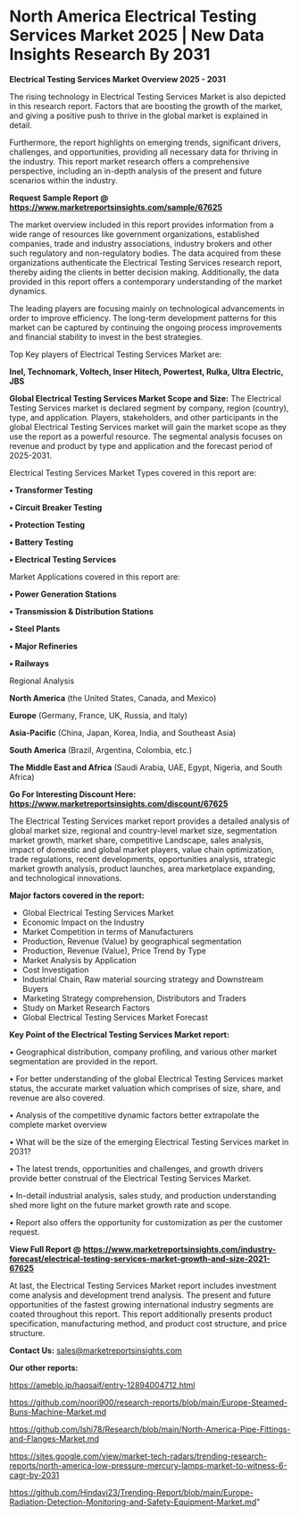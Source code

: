 # North America Electrical Testing Services Market 2025 | New Data Insights Research By 2031

<Strong> Electrical Testing Services Market Overview 2025 - 2031</strong>

The rising technology in Electrical Testing Services Market is also depicted in this research report. Factors that are boosting the growth of the market, and giving a positive push to thrive in the global market is explained in detail.

Furthermore, the report highlights on emerging trends, significant drivers, challenges, and opportunities, providing all necessary data for thriving in the industry. This report market research offers a comprehensive perspective, including an in-depth analysis of the present and future scenarios within the industry.

<strong>Request Sample Report @ <a href=https://www.marketreportsinsights.com/sample/67625>https://www.marketreportsinsights.com/sample/67625</a></strong>

The market overview included in this report provides information from a wide range of resources like government organizations, established companies, trade and industry associations, industry brokers and other such regulatory and non-regulatory bodies. The data acquired from these organizations authenticate the Electrical Testing Services research report, thereby aiding the clients in better decision making. Additionally, the data provided in this report offers a contemporary understanding of the market dynamics.

The leading players are focusing mainly on technological advancements in order to improve efficiency. The long-term development patterns for this market can be captured by continuing the ongoing process improvements and financial stability to invest in the best strategies.

Top Key players of Electrical Testing Services Market are:

<strong>Inel, Technomark, Voltech, Inser Hitech, Powertest, Rulka, Ultra Electric, JBS</strong>

<strong><b>Global Electrical Testing Services Market Scope and Size:</b></strong>
The Electrical Testing Services market is declared segment by company, region (country), type, and application. Players, stakeholders, and other participants in the global Electrical Testing Services market will gain the market scope as they use the report as a powerful resource. The segmental analysis focuses on revenue and product by type and application and the forecast period of 2025-2031.

Electrical Testing Services Market Types covered in this report are:

<strong>• Transformer Testing

• Circuit Breaker Testing

• Protection Testing

• Battery Testing

• Electrical Testing Services</strong>

Market Applications covered in this report are:

<strong>• Power Generation Stations

• Transmission & Distribution Stations

• Steel Plants

• Major Refineries

• Railways</strong> 

Regional Analysis

<strong>North America</strong> (the United States, Canada, and Mexico)

<strong>Europe</strong> (Germany, France, UK, Russia, and Italy)

<strong>Asia-Pacific</strong> (China, Japan, Korea, India, and Southeast Asia)

<strong>South America</strong> (Brazil, Argentina, Colombia, etc.)

<strong>The Middle East and Africa</strong> (Saudi Arabia, UAE, Egypt, Nigeria, and South Africa)

<strong>Go For Interesting Discount Here: <a href=https://www.marketreportsinsights.com/discount/67625>https://www.marketreportsinsights.com/discount/67625</a></strong>

The Electrical Testing Services market report provides a detailed analysis of global market size, regional and country-level market size, segmentation market growth, market share, competitive Landscape, sales analysis, impact of domestic and global market players, value chain optimization, trade regulations, recent developments, opportunities analysis, strategic market growth analysis, product launches, area marketplace expanding, and technological innovations.

<strong><b>Major factors covered in the report:</b></strong>
<ul>
  <li>Global Electrical Testing Services Market </li>
  <li>Economic Impact on the Industry</li>
  <li>Market Competition in terms of Manufacturers</li>
  <li>Production, Revenue (Value) by geographical segmentation</li>
  <li>Production, Revenue (Value), Price Trend by Type</li>
  <li>Market Analysis by Application</li>
  <li>Cost Investigation</li>
  <li>Industrial Chain, Raw material sourcing strategy and Downstream Buyers</li>
  <li>Marketing Strategy comprehension, Distributors and Traders</li>
  <li>Study on Market Research Factors</li>
  <li>Global Electrical Testing Services Market Forecast</li>
</ul>

<strong><b>Key Point of the Electrical Testing Services Market report:</b></strong>

• Geographical distribution, company profiling, and various other market segmentation are provided in the report.

• For better understanding of the global Electrical Testing Services market status, the accurate market valuation which comprises of size, share, and revenue are also covered.

• Analysis of the competitive dynamic factors better extrapolate the complete market overview

• What will be the size of the emerging Electrical Testing Services market in 2031?

• The latest trends, opportunities and challenges, and growth drivers provide better construal of the Electrical Testing Services Market.

• In-detail industrial analysis, sales study, and production understanding shed more light on the future market growth rate and scope.

• Report also offers the opportunity for customization as per the customer request.

<strong><b>View Full Report @ <a href=https://www.marketreportsinsights.com/industry-forecast/electrical-testing-services-market-growth-and-size-2021-67625>https://www.marketreportsinsights.com/industry-forecast/electrical-testing-services-market-growth-and-size-2021-67625</a></b></strong>


At last, the Electrical Testing Services Market report includes investment come analysis and development trend analysis. The present and future opportunities of the fastest growing international industry segments are coated throughout this report. This report additionally presents product specification, manufacturing method, and product cost structure, and price structure.

<strong>Contact Us:</strong>
sales@marketreportsinsights.com

<strong>Our other reports:</strong>

<a href=https://ameblo.jp/haqsaif/entry-12894004712.html>https://ameblo.jp/haqsaif/entry-12894004712.html</a>

<a href=https://github.com/noori900/research-reports/blob/main/Europe-Steamed-Buns-Machine-Market.md>https://github.com/noori900/research-reports/blob/main/Europe-Steamed-Buns-Machine-Market.md</a>

<a href=https://github.com/Ishi78/Research/blob/main/North-America-Pipe-Fittings-and-Flanges-Market.md>https://github.com/Ishi78/Research/blob/main/North-America-Pipe-Fittings-and-Flanges-Market.md</a>

<a href=https://sites.google.com/view/market-tech-radars/trending-research-reports/north-america-low-pressure-mercury-lamps-market-to-witness-6-cagr-by-2031>https://sites.google.com/view/market-tech-radars/trending-research-reports/north-america-low-pressure-mercury-lamps-market-to-witness-6-cagr-by-2031</a>

<a href=https://github.com/Hindavi23/Trending-Report/blob/main/Europe-Radiation-Detection-Monitoring-and-Safety-Equipment-Market.md>https://github.com/Hindavi23/Trending-Report/blob/main/Europe-Radiation-Detection-Monitoring-and-Safety-Equipment-Market.md</a>"
